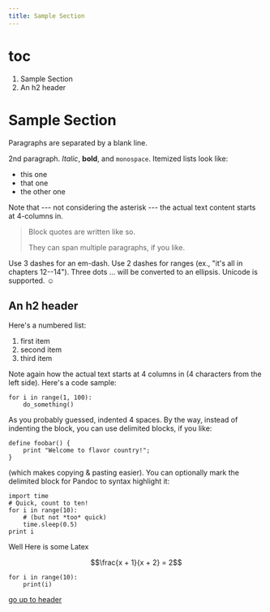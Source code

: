 ```yaml
---
title: Sample Section
---
```


# toc
1. Sample Section
2. An h2 header

# Sample Section

Paragraphs are separated by a blank line.

2nd paragraph. *Italic*, **bold**, and `monospace`. 
Itemized lists look like:

  * this one
  * that one
  * the other one

Note that --- not considering the asterisk --- the actual text
content starts at 4-columns in.

> Block quotes are
> written like so.
>
> They can span multiple paragraphs,
> if you like.

Use 3 dashes for an em-dash. Use 2 dashes for ranges (ex., "it's all
in chapters 12--14"). Three dots ... will be converted to an ellipsis.
Unicode is supported. ☺



## An h2 header

Here's a numbered list:

 1. first item
 2. second item
 3. third item

Note again how the actual text starts at 4 columns in (4 characters
from the left side). Here's a code sample:

    for i in range(1, 100):
        do_something()

As you probably guessed, indented 4 spaces. By the way, instead of
indenting the block, you can use delimited blocks, if you like:

    define foobar() {
        print "Welcome to flavor country!";
    }

(which makes copying & pasting easier). You can optionally mark the
delimited block for Pandoc to syntax highlight it:

    import time
    # Quick, count to ten!
    for i in range(10):
        # (but not *too* quick)
        time.sleep(0.5)
    print i

Well Here is some Latex

$$\frac{x + 1}{x + 2} = 2$$

    for i in range(10):
        print(i)

[go up to header](#samplesection)
